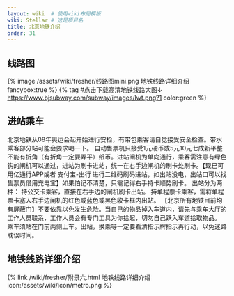 ```yaml
---
layout: wiki  # 使用wiki布局模板
wiki: Stellar # 这是项目名
title: 北京地铁介绍
order: 31
---
```


## 线路图

{% image /assets/wiki/fresher/线路图mini.png 地铁线路详细介绍 fancybox:true %}
{% tag #点击下载高清地铁线路大图↓ https://www.bjsubway.com/subway/images/lwt.png?1 color:green %}

## 进站乘车

北京地铁从08年奥运会起开始进行安检，有带包乘客请自觉接受安全检查。带水乘客部分站可能会要求喝一下。
自动售票机只接受1元硬币或5元10元七成新平整不能有折角（有折角一定要弄平）纸币。进站闸机为单向通行，乘客需注意有绿色钩的闸机可以通过，进站为刷卡进站，统一在右手边闸机的刷卡处刷卡。【现已可用亿通行APP或者 支付宝-出行 进行二维码刷码进站，如出站没电，出站口可以找售票员借用充电宝】如果怕记不清楚，只需记得右手持卡顺势刷卡。
出站分为两种：
持公交卡乘客，直接在右手边的闸机刷卡出站。
持单程票卡乘客，需将单程票卡塞入右手边闸机的红色或蓝色或黑色收卡框内出站。
【北京所有地铁目前均有屏蔽门】不要依靠以免发生危险。当自己的物品掉入车道内，请先与乘车大厅的工作人员联系，工作人员会有专门工具为你拾起，切勿自己跃入车道拾取物品。
乘车须站在门前两侧上车。出站，换乘等一定要看清指示牌指示再行动，以免迷路耽误时间。


## 地铁线路详细介绍
{% link /wiki/fresher/附录六.html 地铁线路详细介绍 icon:/assets/wiki/icon/metro.png %}